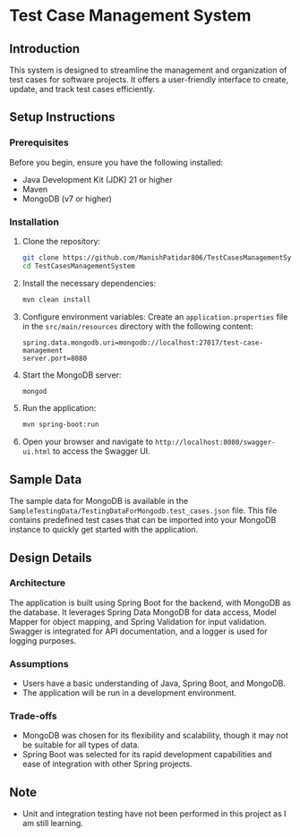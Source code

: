 # Test Case Management System

## Introduction
 This system is designed to streamline the management and organization of test cases for software projects. It offers a user-friendly interface to create, update, and track test cases efficiently.

## Setup Instructions

### Prerequisites
Before you begin, ensure you have the following installed:
- Java Development Kit (JDK) 21 or higher
- Maven
- MongoDB (v7 or higher)

### Installation
1. Clone the repository:
    ```bash
    git clone https://github.com/ManishPatidar806/TestCasesManagementSystem.git
    cd TestCasesManagementSystem
    ```

2. Install the necessary dependencies:
    ```bash
    mvn clean install
    ```

3. Configure environment variables:
    Create an `application.properties` file in the `src/main/resources` directory with the following content:
    ```properties
    spring.data.mongodb.uri=mongodb://localhost:27017/test-case-management
    server.port=8080
    ```

4. Start the MongoDB server:
    ```bash
    mongod
    ```

5. Run the application:
    ```bash
    mvn spring-boot:run
    ```

6. Open your browser and navigate to `http://localhost:8080/swagger-ui.html` to access the Swagger UI.

## Sample Data

The sample data for MongoDB is available in the `SampleTestingData/TestingDataForMongodb.test_cases.json` file. This file contains predefined test cases that can be imported into your MongoDB instance to quickly get started with the application.


## Design Details

### Architecture
The application is built using Spring Boot for the backend, with MongoDB as the database. It leverages Spring Data MongoDB for data access, Model Mapper for object mapping, and Spring Validation for input validation. Swagger is integrated for API documentation, and a logger is used for logging purposes.

### Assumptions
- Users have a basic understanding of Java, Spring Boot, and MongoDB.
- The application will be run in a development environment.

### Trade-offs
- MongoDB was chosen for its flexibility and scalability, though it may not be suitable for all types of data.
- Spring Boot was selected for its rapid development capabilities and ease of integration with other Spring projects.

## Note
- Unit and integration testing have not been performed in this project as I am still learning.

